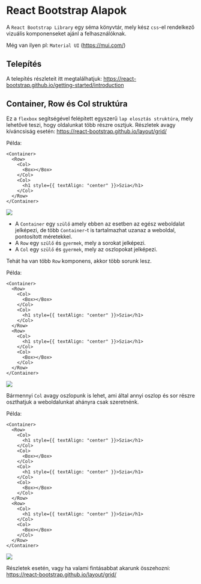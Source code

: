 # React Bootstrap Alapok
A ```React Bootstrap Library``` egy séma könyvtár, mely kész ```css```-el rendelkező vizuális komponenseket ajánl a felhasználóknak. 

Még van ilyen pl: ```Material UI``` (https://mui.com/)

## Telepítés
A telepítés részleteit itt megtalálhatjuk: https://react-bootstrap.github.io/getting-started/introduction

## Container, Row és Col struktúra
Ez a ```flexbox``` segítségével felépített egyszerű ```lap elosztás struktúra```, mely lehetővé teszi, hogy oldalunkat több részre osztjuk. Részletek avagy kíváncsiság esetén: https://react-bootstrap.github.io/layout/grid/

Példa:
```
<Container>
  <Row>
    <Col>
      <Box></Box>
    </Col>
    <Col>
      <h1 style={{ textAlign: "center" }}>Szia</h1>
    </Col>
  </Row>
</Container>
```
![](../képek/react-bootstrap-alapok1.png)
- A ```Container``` egy ```szülő``` amely ebben az esetben az egész weboldalat jelképezi, de több ```Container```-t is tartalmazhat uzanaz a weboldal, pontosított méretekkel.
- A ```Row``` egy ```szülő``` és ```gyermek```, mely a sorokat jelképezi.
- A ```Col``` egy ```szülő``` és ```gyermek```, mely az oszlopokat jelképezi.

Tehát ha van több ```Row``` komponens, akkor több sorunk lesz.

Példa:
```
<Container>
  <Row>
    <Col>
      <Box></Box>
    </Col>
    <Col>
      <h1 style={{ textAlign: "center" }}>Szia</h1>
    </Col>
  </Row>
  <Row>
    <Col>
      <h1 style={{ textAlign: "center" }}>Szia</h1>
    </Col>
    <Col>
      <Box></Box>
    </Col>
  </Row>
</Container>
```
![](../képek/react-bootstrap-alapok-2.png)


Bármennyi ```Col``` avagy oszlopunk is lehet, ami által annyi oszlop és sor részre oszthatjuk a weboldalunkat ahányra csak szeretnénk. 

Példa:
```
<Container>
  <Row>
    <Col>
      <h1 style={{ textAlign: "center" }}>Szia</h1>
    </Col>
    <Col>
      <Box></Box>
    </Col>
    <Col>
      <h1 style={{ textAlign: "center" }}>Szia</h1>
    </Col>
    <Col>
      <Box></Box>
    </Col>
  </Row>
  <Row>
    <Col>
      <h1 style={{ textAlign: "center" }}>Szia</h1>
    </Col>
    <Col>
      <Box></Box>
    </Col>
  </Row>
</Container>
```
![](../képek/react-bootstrap-alapok-3.png)

Részletek esetén, vagy ha valami fintásabbat akarunk összehozni: https://react-bootstrap.github.io/layout/grid/ 
